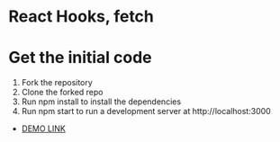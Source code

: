 # React Hooks, fetch

# Get the initial code
1. Fork the repository
2. Clone the forked repo
3. Run npm install to install the dependencies
4. Run npm start to run a development server at http://localhost:3000

- [DEMO LINK](https://Alex-Levch.github.io/react-nasa-mars-api/)
